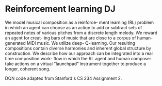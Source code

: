 # Reinforcement learning DJ
We model musical composition as a reinforce- ment learning (RL) problem in which an agent can choose as an action to add or subtract sets of repeated notes of various pitches from a discrete length melody. We reward an agent for creat- ing bars of music that are close to a corpus of human-generated MIDI music. We utilize deep- Q-learning. Our resulting compositions contain diverse harmonies and inherent global structure by construction. We describe how our approach can be integrated into a real time composition work- flow in which the RL agent and human composer take actions on a virtual “launchpad” instrument together to produce a longer, coherent song.

DQN code adapted from Stanford's CS 234 Assignment 2.